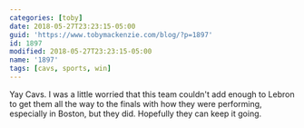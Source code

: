 ```yaml
---
categories: [toby]
date: 2018-05-27T23:23:15-05:00
guid: 'https://www.tobymackenzie.com/blog/?p=1897'
id: 1897
modified: 2018-05-27T23:23:15-05:00
name: '1897'
tags: [cavs, sports, win]
---
```


Yay Cavs.<!--more-->  I was a little worried that this team couldn't add enough to Lebron to get them all the way to the finals with how they were performing, especially in Boston, but they did.  Hopefully they can keep it going.
